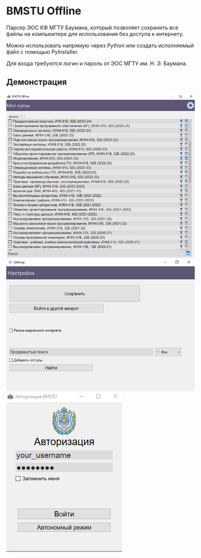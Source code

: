 # BMSTU Offline
Парсер ЭОС КФ МГТУ Баумана, который позволяет сохранить все файлы на компьюетере для использования без доступа к интернету.

Можно использовать напрямую через Python или создать исполняемый файл с помощью PyInstaller.

Для входа требуются логин и пароль от ЭОС МГТУ им. Н. Э. Баумана.

## Демонстрация
![alt text](demo/main.png)
![alt text](demo/settings.png)
![alt text](demo/aurh.png)